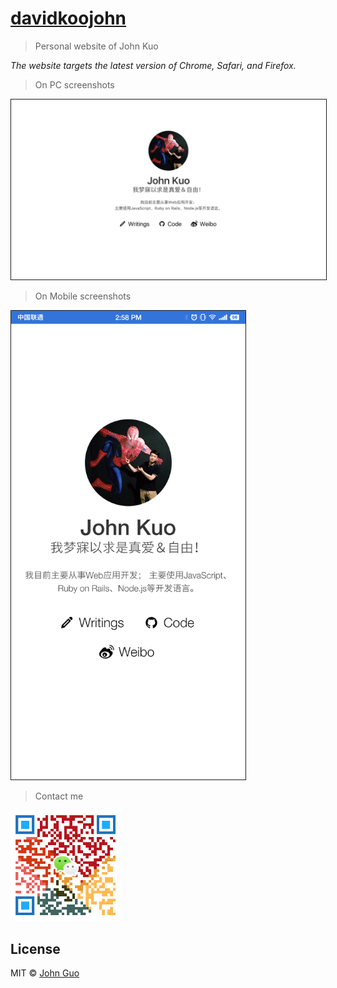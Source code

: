 # [davidkoojohn](https://davidkoojohn.github.io)

> Personal website of John Kuo

*The website targets the latest version of Chrome, Safari, and Firefox.*

> On PC screenshots

<a href="https://davidkoojohn.github.io">
	<img src="assets/images/screenshot.jpg" width="700" border="1">
</a>

> On Mobile screenshots

<a href="https://davidkoojohn.github.io">
	<img src="assets/images/screenshot-mobile.png" width="375" border="1">
</a>

> Contact me

<a href="https://davidkoojohn.github.io/about">
	<img src="assets/images/cli_300px.png" width="177">
</a>

## License

MIT © [John Guo](https://davidkoojohn.github.io)
